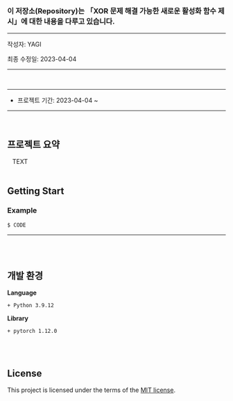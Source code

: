<br><br>

### 이 저장소(Repository)는 「XOR 문제 해결 가능한 새로운 활성화 함수 제시」에 대한 내용을 다루고 있습니다.

***
작성자: YAGI<br>

최종 수정일: 2023-04-04
***

<br>

***
+ 프로젝트 기간: 2023-04-04 ~
***
<br>

## 프로젝트 요약
&nbsp;&nbsp;
TEXT
<br><br>

## Getting Start

### Example
```python
$ CODE
```
***
<br><br>


## 개발 환경
**Language**

    + Python 3.9.12

    
**Library**

    + pytorch 1.12.0

<br><br>

## License
This project is licensed under the terms of the [MIT license](https://github.com/YAGI0423/swift_activation/blob/main/LICENSE).

